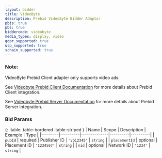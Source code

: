 ```yaml
---
layout: bidder
title: VideoByte
description: Prebid VideoByte Bidder Adaptor
pbjs: true
pbs: true
biddercode: videobyte
media_types: display, video
gdpr_supported: true
usp_supported: true
schain_supported: true
---
```


### Note:

VideoByte Prebid Client adapter only supports video ads.

See [Videobyte Prebid Client Documentation](https://videobyte.readme.io/reference/vbx-integration-prebid-client)
for more details about Prebid Client integration.

See [Videobyte Prebid Server Documentation](https://videobyte.readme.io/reference/vbx-integration-prebid-server)
for more details about Prebid Server integration.


### Bid Params

{: .table .table-bordered .table-striped }
| Name    | Scope    | Description  | Example  | Type     |
|---------|----------|--------------|----------|----------|
| `pubId` | required | Publisher ID | `'vb12345'` | `string` |
| `placementId` | optional | Placement ID | `'1234567'` | `string` |
| `nid` | optional | Network ID | `'1234'` | `string` |
